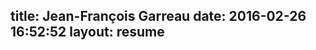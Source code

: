 title: Jean-François Garreau
date: 2016-02-26 16:52:52
layout: resume
---


<script type="text/javascript" src="/assets/js_helper/jef-binomed-helper.js"></script>
<script type="text/javascript" src="/resume/konami.js"></script>
<script type="text/javascript" src="/resume/dom-animator.min.js"></script>
<script type="text/javascript" src="/resume/resume-custo.js"></script>
